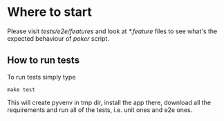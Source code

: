 # Where to start

Please visit *tests/e2e/features* and look at *\*.feature* files to see what's the expected
behaviour of *poker* script.

## How to run tests

To run tests simply type
    
    make test

This will create pyvenv in tmp dir, install the app there, download all the
requirements and run all of the tests, i.e. unit ones and e2e ones. 

